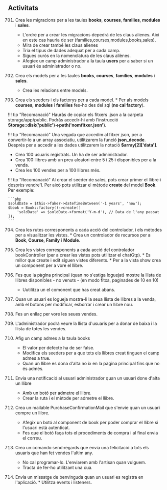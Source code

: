 ## Activitats 


701. Crea les migracions per a les taules **books**, **courses**, **families**, **modules** i **sales**. 
     * L'ordre per a crear les migracions depedrà de les claus alienes. Així en este cas hauria de ser (families,courses,modules,books,sales).
     * Mira de crear també les claus alienes
     * Tria el tipus de dades adequat per a cada camp.
     * Sigues curós en la nomenclatura de les claus aliènes.
     * Afegiex un camp administrador a la taula **users** per a saber si un usuari és administrador o no.

702. Crea els models per a les taules **books**, **courses**, **families**, **modules** i **sales**. 
     * Crea les relacions entre models.

703. Crea els seeders i els factorys per a cada model.
    * Per als models **courses**, **modules** i **families** fes-ho des del sql (**no cal factory**).

!!! tip "Recomanació"
        Hauràs de copiar els fitxers .json a la carpeta storage/app/public. Podràs accedir-hi amb l'instrucció **Storage::disk('public')->path('nomfitxer.json')**.

!!! tip "Recomanació"
        Una vegada que accedim al fitxer json, per a convertir-lo a un array associatiu, utilitzarem la funció **json_decode**. Després per a accedir a les dades utilitzarem la notació **$array[2]['data']**.


* Crea 100 usuaris registrats. Un ha de ser administrador.
* Crea 100 llibres amb un preu aleatori entre 5 i 25 i disponibles per a la venda.
* Crea les 100 vendes per a 100 llibres més.

!!! tip "Recomanació"
    Al crear el seeder de sales, pots crear primer el llibre i desprès vendre'l. Per això pots utilitzar el mètode **create** del model **Book**. Per exemple:
    
    ```php
    $soldDate = $this->faker->dateTimeBetween('-1 years', 'now');
    $book = Book::factory()->create([
        'soldDate' => $soldDate->format('Y-m-d'), // Data de l'any passat
    ]);
    ```

704. Crea les rutes corresponents a cada acció del controlador, i els mètodes per a visualitzar les vistes. 
    * Crea un controlador de recursos per a **Book**, **Course**,  **Family** i **Module**.
705. Crea les vistes corresponents a cada acció del controlador bookController (per a crear les vistes pots utilitzar el chatGtp).
    * Es millor que create i edit siguen vistes diferents.
    * Per a la vista show crea un component per a vore el llibre.
     <x-book-card book="{{$book->id}}" />
706. Fes que la pàgina principal (quan no s'estiga loguejat) mostre la llista de llibres disponibles - no venuts - (en modo fitxa, paginades de 10 en 10) 
     * Uutilitza un el comonent que has creat abans.
707. Quan un usuari es logueja mostra-li la seua llista de llibres a la venda, amb el botons per modificar, esborrar i crear un llibre nou.
708. Fes un enllaç per vore les seues vendes.
709. L'administrador podrà veure la llista d'usuaris per a donar de baixa i la llista de totes les vendes.

720. Afig un camp admes a la taula books
     * El valor per defecte ha de ser false.
     * Modifica els seeders per a que tots els llibres creat tinguen el camp admes a true.
     * Quan un llibre es dona d'alta no ix en la pàgina principal fins que no és admés.
721. Envia una notificació al usuari administrador quan un usuari done d'alta un llibre
     * Amb un botó per admetre el llibre.
     * Crear la ruta i el mètode per admetre el llibre.
722. Crea un mailable PurchaseConfirmationMail que s'envie quan un usuari compre un llibre.
     * Afegix un botó al component de book per poder comprar el llibre si l'usuari està autenticat.
     * Fes que el botó faça tots el procediments de compra i al final envia el correu.
   
723. Crea un comando send:regards que envia una felicitació a tots els usuaris que han fet vendes l'ultim any.
     * No cal programar-lo. L'enviarem amb l'artisan quan vulguem.
     * Tracta de fer-ho utilitzant una cua.

724. Envia un missatge de benvinguda quan un usuari es registra en l'aplicació.
    * Utilitza events i listeners.